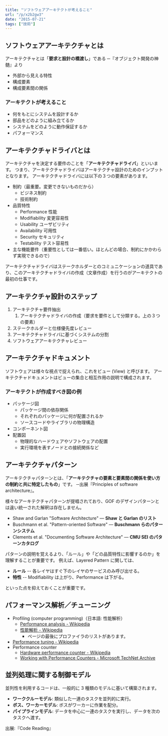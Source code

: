 ```yaml
---
title: "ソフトウェアアーキテクトが考えること"
url: "/p/x2b2gw3"
date: "2015-07-21"
tags: ["技術"]
---
```


ソフトウェアアーキテクチャとは
----

アーキテクチャとは「**要求と設計の橋渡し**」である ─『オブジェクト開発の神髄』より

- 外部から見える特性
- 構成要素
- 構成要素間の関係


### アーキテクトが考えること

- 何をもとにシステムを設計するか
- 部品をどのように組み立てるか
- システムをどのように動作保証するか
- パフォーマンス


アーキテクチャドライバとは
----

アーキテクチャを決定する要件のことを「**アーキテクチャドライバ**」といいます。
つまり、アーキテクチャドライバはアーキテクチャ設計のためのインプットとなります。
アーキテクチャドライバには以下の３つの要素があります。

- 制約（最重要。変更できないものだから）
    - ビジネス制約
    - 技術制約
- 品質特性
    - Performance 性能
    - Modifiability 変更容易性
    - Usability ユーザビリティ
    - Availability 可用性
    - Security セキュリティ
    - Testability テスト容易性
- 主な機能要件（重要性としては一番低い。ほとんどの場合、制約にかかわらず実現できるので）

アーキテクチャドライバはステークホルダーとのコミュニケーションの道具であり、このアーキテクチャドライバの作成（文章作成）を行うのがアーキテクトの最初の仕事です。


アーキテクチャ設計のステップ
----

1. アーキテクチャ要件抽出
    1. アーキテクチャドライバの作成（要求を要件として分類する。上の３つの要素）
1. ステークホルダーと仕様優先度レビュー
1. アーキテクチャドライバに基づくシステムの分割
1. ソフトウェアアーキテクチャレビュー


アーキテクチャドキュメント
----

ソフトウェアは様々な視点で捉えられ、これをビュー (View) と呼びます。
アーキテクチャドキュメントはビューの集合と相互作用の説明で構成されます。

### アーキテクトが作成すべき図の例

- パッケージ図
    - パッケージ間の依存関係
    - それぞれのパッケージに何が配置されるか
    - ソースコードやライブラリの物理構造
- コンポーネント図
- 配置図
    - 物理的なハードウェアやソフトウェアの配置
    - 実行環境を表すノードとの接続関係など


アーキテクチャパターン
----

アーキテクチャパターンとは、「**アーキテクチャの要素と要素間の関係を使い方の制約と共に特定したもの**」です。 ─出展『Principles of software architecture』。

様々なアーキテクチャパターンが提唱されており、GOF のデザインパターンとは違い統一された解釈は存在しません。

- Shaw and Garlan "Software Architecture" ― <b>Shaw と Garlan のリスト</b>
- Buschmann et al. "Pattern-oriented Software" ― <b>Buschmann らのパターンシステム</b>
- Clements et al. "Documenting Software Architecture" ― <b>CMU SEI のパターンカタログ</b>

パターンの説明を覚えるより、「ルール」や「どの品質特性に影響するのか」を理解することが重要です。
例えば、Layered Pattern に関しては、

- <b>ルール</b> -- 各レイヤはすぐ下のレイヤのサービスのみ呼び出せる。
- <b>特性</b> -- Modifiability は上がり、Performance は下がる。

といった点を抑えておくことが重要です。


パフォーマンス解析／チューニング
----

- Profiling (computer programming)（日本語: 性能解析）
    - [Performance analysis - Wikipedia](https://en.wikipedia.org/wiki/Performance_analysis)
    - [性能解析 - Wikipedia](https://ja.wikipedia.org/wiki/%E6%80%A7%E8%83%BD%E8%A7%A3%E6%9E%90)
        - ページの最後にプロファイラのリストがあります。
- [Performance tuning - Wikipedia](https://en.wikipedia.org/wiki/Performance_tuning)
- Performance counter
    - [Hardware performance counter - Wikipedia](https://en.wikipedia.org/wiki/Hardware_performance_counter)
    - [Working with Performance Counters - Microsoft TechNet Archive](https://docs.microsoft.com/en-us/previous-versions/tn-archive/bb734903(v=technet.10))


並列処理に関する制御モデル
----

並列性を利用するコードは、一般的に 3 種類のモデルに基いて構築されます。

- <b>ワーククルーモデル</b>: 類似した一連のタスクを並列的に実行。
- <b>ボス、ワーカーモデル</b>: ボスがワーカーに作業を配分。
- <b>パイプラインモデル</b>: データを中心に一連のタスクを実行し、データを次のタスクへ渡す。

出展:『Code Reading』



